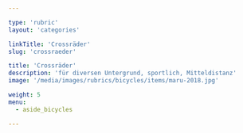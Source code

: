 ```yaml
---

type: 'rubric'
layout: 'categories'

linkTitle: 'Crossräder'
slug: 'crossraeder'

title: 'Crossräder'
description: 'für diversen Untergrund, sportlich, Mitteldistanz'
image: '/media/images/rubrics/bicycles/items/maru-2018.jpg'

weight: 5
menu:
  - aside_bicycles

---
```

